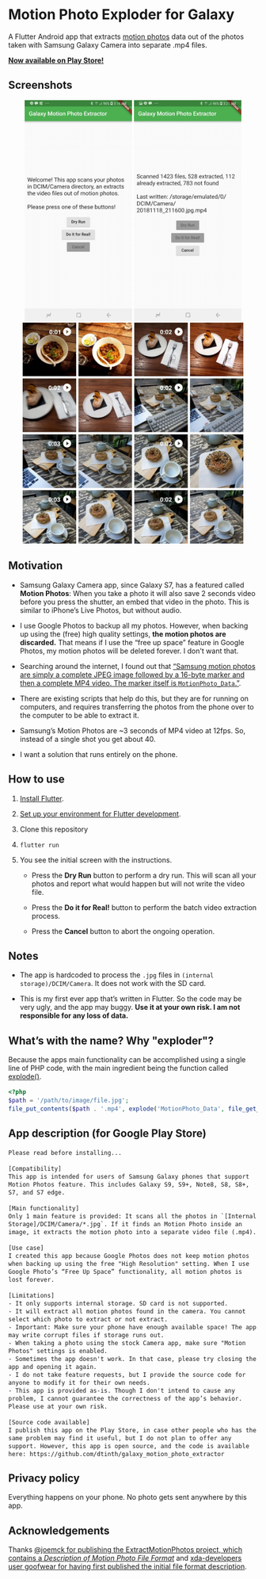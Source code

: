 # Motion Photo Exploder for Galaxy

A Flutter Android app that extracts
[motion photos](https://www.samsung.com/global/galaxy/what-is/motion-photo/)
data out of the photos taken with Samsung Galaxy Camera into separate .mp4
files.

[**Now available on Play Store!**](https://play.google.com/store/apps/details?id=me.spacet.galaxymotionphotoextractor)

## Screenshots

<p align="center">
  <img alt="Welcome screen" src="docs/images/welcome.png" width="217">
  <img alt="App running" src="docs/images/progress.png" width="217">
  <img alt="Result" src="docs/images/result.jpg" width="446">
</p>

## Motivation

- Samsung Galaxy Camera app, since Galaxy S7, has a featured called **Motion
  Photos**: When you take a photo it will also save 2 seconds video before you
  press the shutter, an embed that video in the photo. This is similar to
  iPhone’s Live Photos, but without audio.

- I use Google Photos to backup all my photos. However, when backing up using
  the (free) high quality settings, **the motion photos are discarded.** That
  means if I use the “free up space” feature in Google Photos, my motion photos
  will be deleted forever. I don't want that.

- Searching around the internet, I found out that
  [“Samsung motion photos are simply a complete JPEG image followed by a 16-byte marker and then a complete MP4 video. The marker itself is `MotionPhoto_Data`.”](https://github.com/joemck/ExtractMotionPhotos#description-of-motion-photo-file-format).

- There are existing scripts that help do this, but they are for running on
  computers, and requires transferring the photos from the phone over to the
  computer to be able to extract it.

- Samsung’s Motion Photos are ~3 seconds of MP4 video at 12fps. So, instead of a
  single shot you get about 40.

- I want a solution that runs entirely on the phone.

## How to use

1. [Install Flutter](https://flutter.io/docs/get-started/install).

2. [Set up your environment for Flutter development](https://flutter.io/docs/get-started/editor?tab=vscode).

3. Clone this repository

4. `flutter run`

5. You see the initial screen with the instructions.

   - Press the **Dry Run** button to perform a dry run. This will scan all your
     photos and report what would happen but will not write the video file.

   - Press the **Do it for Real!** button to perform the batch video extraction
     process.

   - Press the **Cancel** button to abort the ongoing operation.

## Notes

- The app is hardcoded to process the `.jpg` files in
  `(internal storage)/DCIM/Camera`. It does not work with the SD card.

- This is my first ever app that’s written in Flutter. So the code may be very
  ugly, and the app may buggy. **Use it at your own risk. I am not responsible
  for any loss of data.**

## What’s with the name? Why "exploder"?

Because the apps main functionality can be accomplished using a single line of
PHP code, with the main ingredient being the function called
[explode()](http://php.net/explode).

```php
<?php
$path = '/path/to/image/file.jpg';
file_put_contents($path . '.mp4', explode('MotionPhoto_Data', file_get_contents($path))[1]);
```

## App description (for Google Play Store)

```
Please read before installing...

[Compatibility]
This app is intended for users of Samsung Galaxy phones that support Motion Photos feature. This includes Galaxy S9, S9+, Note8, S8, S8+, S7, and S7 edge.

[Main functionality]
Only 1 main feature is provided: It scans all the photos in `[Internal Storage]/DCIM/Camera/*.jpg`. If it finds an Motion Photo inside an image, it extracts the motion photo into a separate video file (.mp4).

[Use case]
I created this app because Google Photos does not keep motion photos when backing up using the free "High Resolution" setting. When I use Google Photo’s “Free Up Space” functionality, all motion photos is lost forever.

[Limitations]
- It only supports internal storage. SD card is not supported.
- It will extract all motion photos found in the camera. You cannot select which photo to extract or not extract.
- Important: Make sure your phone have enough available space! The app may write corrupt files if storage runs out.
- When taking a photo using the stock Camera app, make sure "Motion Photos" settings is enabled.
- Sometimes the app doesn't work. In that case, please try closing the app and opening it again.
- I do not take feature requests, but I provide the source code for anyone to modify it for their own needs.
- This app is provided as-is. Though I don't intend to cause any problem, I cannot guarantee the correctness of the app’s behavior. Please use at your own risk.

[Source code available]
I publish this app on the Play Store, in case other people who has the same problem may find it useful, but I do not plan to offer any support. However, this app is open source, and the code is available here: https://github.com/dtinth/galaxy_motion_photo_extractor
```

## Privacy policy

Everything happens on your phone. No photo gets sent anywhere by this app.

## Acknowledgements

Thanks
[@joemck for publishing the ExtractMotionPhotos project, which contains a _Description of Motion Photo File Format_](https://github.com/joemck/ExtractMotionPhotos#description-of-motion-photo-file-format)
and
[xda-developers user goofwear for having first published the initial file format description](https://forum.xda-developers.com/android/software/samsung-motion-photo-extractor-t3339997).
